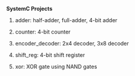 **SystemC Projects**

1. adder: half-adder, full-adder, 4-bit adder

2. counter: 4-bit counter

3. encoder_decoder: 2x4 decoder, 3x8 decoder

4. shift_reg: 4-bit shift register

5. xor: XOR gate using NAND gates
